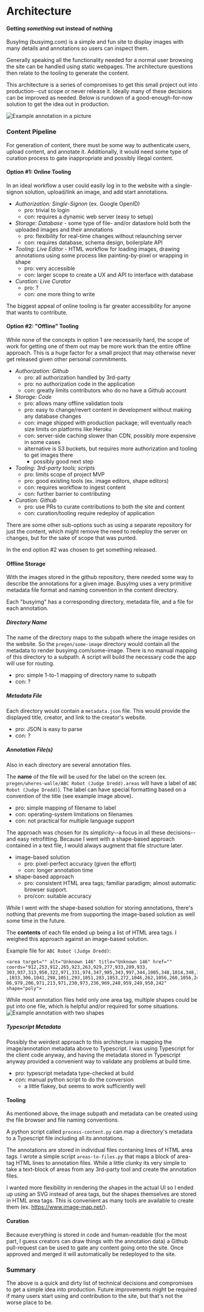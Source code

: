 # Architecture

#### Getting *something* out instead of nothing

BusyImg (busyimg.com) is a simple and fun site to display images with many details and annotations so users can inspect them. 

Generally speaking all the functionality needed for a normal user browsing the site can be handled using static webpages. The architecture questions then relate to the tooling to generate the content.

This architecture is a series of compromises to get this small project out into production--cut scope or never release it. Ideally many of these decisions can be improved as needed. Below is rundown of a good-enough-for-now solution to get the idea out in production. 

![Example annotation in a picture](lara.png)

### Content Pipeline
For generation of content, there must be some way to authenticate users, upload content, and annotate it. Additionally, it would need some type of curation process to gate inappropriate and possibly illegal content. 

#### Option #1: Online Tooling
In an ideal workflow a user could easily log in to the website with a single-signon solution, upload/link an image, and add start annotations. 

* *Authorization: Single-Signon* (ex. Google OpenID)
    * pro: trivial to login
    * con: requires a dynamic web server (easy to setup)
* *Storage: Database* - some type of file- and/or datastore hold both the uploaded images and their annotations
    * pro: flexibility for real-time changes without relaunching server
    * con: requires database, schema design, boilerplate API
* *Tooling: Live Editor* - HTML workflow for loading images, drawing annotations using some process like painting-by-pixel or wrapping in shape
    * pro: very accessible
    * con: larger scope to create a UX and API to interface with database
* *Curation: Live Curator*
    * pro: ?
    * con: one more thing to write

The biggest appeal of online tooling is far greater accessibility for anyone that wants to contribute. 

#### Option #2: "Offline" Tooling
While none of the concepts in option 1 are necessarily hard, the scope of work for getting one of them out may be more work than the entire offline approach. This is a huge factor for a small project that may otherwise never get released given other personal commitments. 

* *Authorization: Github*
    * pro: all authorization handled by 3rd-party
    * pro: no authorization code in the application
    * con: greatly limits contributors who do no have a Github account
* *Storage: Code*
    * pro: allows many offline validation tools
    * pro: easy to change/revert content in development without making any database changes
    * con: image shipped with production package; will eventually reach size limits on platforms like Heroku
    * con: server-side caching slower than CDN, possibly more expensive in some cases
    * alternative is S3 buckets, but requires more authorization and tooling to get images there
        * possibly good next step
* *Tooling: 3rd-party tools; scripts*
    * pro: limits scope of project MVP
    * pro: good existing tools (ex. image editors, shape editors)
    * con: requires workflow to ingest content
    * con: further barrier to contributing
* *Curation: Github*
    * pro: use PRs to curate contributions to both the site and content
    * con: curation/tooling require redeploy of application

There are some other sub-options such as using a separate repository for just the content, which might remove the need to redeploy the server on changes, but for the sake of scope that was punted. 

In the end option #2 was chosen to get something released. 

#### Offline Storage
With the images stored in the github repository, there needed some way to describe the annotations for a given image. BusyImg uses a very primitive metadata file format and naming convention in the content directory. 

Each "busyimg" has a corresponding directory, metadata file, and a file for each annotation. 

##### Directory Name
The name of the directory maps to the subpath where the image resides on the website. So the `pregen/some-image` directory would contain all the metadata to render busyimg.com/some-image. There is no manual mapping of this directory to a subpath. A script will build the necessary code the app will use for routing. 
* pro: simple 1-to-1 mapping of directory name to subpath
* con: ?

##### Metadata File
Each directory would contain a `metadata.json` file. This would provide the displayed title, creator, and link to the creator's website. 
* pro: JSON is easy to parse
* con: ?

##### Annotation File(s)
Also in each directory are several annotation files. 

The **name** of the file will be used for the label on the screen (ex. `pregen/wheres-walle/ABC Robot (Judge Dredd).areas` will have a label of `ABC Robot (Judge Dredd)`). The label can have special formatting based on a convention of the title (see example image above). 
* pro: simple mapping of filename to label
* con: operating-system limitations on filenames
* con: not practical for multiple language support

The approach was chosen for its simplicity--a focus in all these decisions--and easy retrofitting. Because I went with a shape-based approach contained in a text file, I would always augment that file structure later. 

* image-based solution
    * pro: pixel-perfect accuracy (given the effort)
    * con: longer annotation time
* shape-based approach
    * pro: consistent HTML area tags; familiar paradigm; almost automatic browser support. 
    * pro/con: suitable accuracy

While I went with the shape-based solution for storing annotations, there's nothing that prevents me from supporting the image-based solution as well some time in the future.  

The **contents** of each file ended up being a list of HTML area tags. I weighed this approach against an image-based solution. 

Example file for `ABC Robot (Judge Dredd)`:
```
<area target="" alt="Unknown 146" title="Unknown 146" href="" coords="912,253,912,265,923,263,929,277,933,289,933,
303,937,313,950,322,971,331,974,347,985,343,997,344,1005,348,1014,348,1019,329,1015,317,1020,298,1025,288,1030,295
,1033,306,1041,298,1051,293,1051,283,1053,272,1046,262,1056,260,1056,249,1048,236,1017,235,1012,226,1007,211,997,2
06,979,206,971,213,971,230,973,236,969,248,959,249,950,242" shape="poly">
```

While most annotation files held only one area tag, multiple shapes could be put into one file, which is helpful and/or required for some situations. 
![Example annotation with two shapes](earthworm_jim.png)


##### Typescript Metadata
Possibly the weirdest approach to this architecture is mapping the image/annotation metadata above to Typescript. I was using Typescript for the client code anyway, and having the metadata stored in Typescript anyway provided a convenient way to validate any problems at build time. 
* pro: typescript metadata type-checked at build
* con: manual python script to do the conversion
    * a little flakey, but seems to work sufficiently well

#### Tooling
As mentioned above, the image subpath and metadata can be created using the file browser and file naming conventions. 

A python script called `process-content.py` can map a directory's metadata to a Typescript file including all its annotations. 

The annotations are stored in individual files contaning lines of HTML area tags. I wrote a simple script `areas-to-files.py` that maps a block of area-tag HTML lines to annotation files. While a little clunky its very simple to take a text-block of areas from any 3rd-party tool and create the annotation files. 

I wanted more flexibility in rendering the shapes in the actual UI so I ended up using an SVG instead of area tags, but the shapes themselves are stored in HTML area tags. This is convenient as many tools are available to create them (ex. https://www.image-map.net/). 

#### Curation
Because everything is stored in code and human-readable (for the most part, I guess creators can draw things with the annotation data) a Github pull-request can be used to gate any content going onto the site. Once approved and merged it will automatically be redeployed to the site. 

### Summary
The above is a quick and dirty list of technical decisions and compromises to get a simple idea into production. Future improvements might be required if many users start using and contribution to the site, but that's not the worse place to be. 